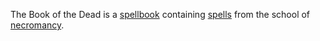 The Book of the Dead is a [spellbook](Spellbook.md) containing [spells](Spell.md) from the school of [necromancy](Necromancy.md).
